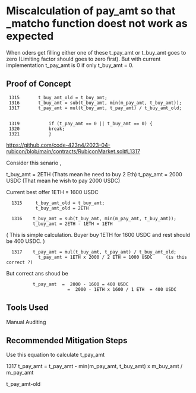 # Miscalculation of pay_amt so that _matcho function doest not work as expected 

When oders get filling  either one of these t_pay_amt or t_buy_amt goes to zero (Limiting factor should goes to zero first). But
with current implementation t_pay_amt is 0 if only t_buy_amt = 0.  

## Proof of Concept

     1315       t_buy_amt_old = t_buy_amt;
     1316       t_buy_amt = sub(t_buy_amt, min(m_pay_amt, t_buy_amt));
     1317       t_pay_amt = mul(t_buy_amt, t_pay_amt) / t_buy_amt_old;
     
     
     1319           if (t_pay_amt == 0 || t_buy_amt == 0) {
     1320           break;
     1321           }


https://github.com/code-423n4/2023-04-rubicon/blob/main/contracts/RubiconMarket.sol#L1317

Consider this senario ,

t_buy_amt = 2ETH (Thats mean he need to buy 2 Eth) 
t_pay_amt = 2000 USDC (That mean he wish to pay 2000 USDC)

Current best offer 1ETH = 1600 USDC

      1315     t_buy_amt_old = t_buy_amt;
               t_buy_amt_old = 2ETH
               
      1316    t_buy_amt = sub(t_buy_amt, min(m_pay_amt, t_buy_amt)); 
  	          t_buy_amt = 2ETH - 1ETH = 1ETH

( This is simple calculation. Buyer buy 1ETH for 1600 USDC and rest should be 400 USDC. )

      
      1317	  t_pay_amt = mul(t_buy_amt, t_pay_amt) / t_buy_amt_old;    
	            t_pay_amt = 1ETH x 2000 / 2 ETH = 1000 USDC 	(is this correct ?)

But correct ans shoud be 

	          t_pay_amt  =  2000 - 1600 = 400 USDC     
		                   =  2000 - 1ETH x 1600 / 1 ETH  = 400 USDC
                       

## Tools Used
Manual Auditing

## Recommended Mitigation Steps

Use this equation to calculate t_pay_amt

1317     t_pay_amt = t_pay_amt - min(m_pay_amt, t_buy_amt) x m_buy_amt / m_pay_amt

t_pay_amt-old

                       




